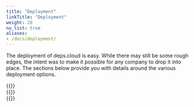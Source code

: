 ```yaml
---
title: "Deployment"
linkTitle: "Deployment"
weight: 20
no_list: true
aliases:
- /docs/deployment/
---
```


The deployment of deps.cloud is easy.
While there may still be some rough edges, the intent was to make it possible for any company to drop it into place.
The sections below provide you with details around the various deployment options.

<div class="row" style="max-width: 80%;">
  <div class="col-sm-6 col-md-4">
    {{<card-icon
      border="white"
      src="/images/docker.png"
      title="Docker"
      link="/docs/deployment/docker/"
      text="Deploy to a docker daemon or a swarm cluster."
      >}}
  </div>
  <div class="col-sm-6 col-md-4">
    {{<card-icon
      border="white"
      src="/images/k8s.png"
      title="Kubernetes"
      link="/docs/deployment/k8s/"
      text="Deploy to Kubernetes using raw manifest files."
    >}}
  </div>
  <div class="col-sm-6 col-md-4">
    {{<card-icon
      border="white"
      src="/images/helm.png"
      title="Helm"
      link="/docs/deployment/helm/"
      text="Deploy to Kubernetes using the Helm package manager."
    >}}
  </div>
</div>
